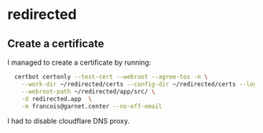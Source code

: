 # redirected
## Create a certificate
I managed to create a certificate by running:
```bash
  certbot certonly --test-cert --webroot --agree-tos -n \
    --work-dir ~/redirected/certs --config-dir ~/redirected/certs --logs-dir ~/redirected/certs \
    --webroot-path ~/redirected/app/src/ \
    -d redirected.app  \
    -m francois@garnet.center --no-eff-email 
```

I had to disable cloudflare DNS proxy.